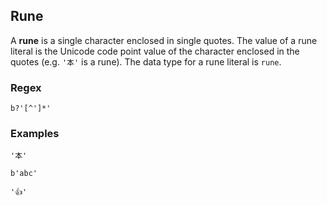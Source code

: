 ## Rune

A **rune** is a single character enclosed in single quotes. The value of a rune
literal is the Unicode code point value of the character enclosed in the quotes
(e.g. `'本'` is a rune). The data type for a rune literal is `rune`.

### Regex

```regex
b?'[^']*'
```

### Examples

```ignore
'本'

b'abc'

'👍'
```
